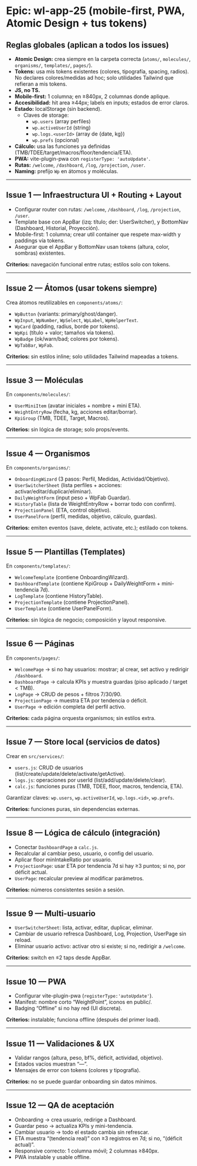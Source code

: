 
# Epic: wl-app-25 (mobile-first, PWA, Atomic Design + tus tokens)

## Reglas globales (aplican a todos los issues)
- **Atomic Design:** crea siempre en la carpeta correcta (`atoms/`, `molecules/`, `organisms/`, `templates/`, `pages/`).
- **Tokens:** usa mis tokens existentes (colores, tipografía, spacing, radios). No declares colores/medidas ad hoc; solo utilidades Tailwind que refieran a mis tokens.
- **JS, no TS.**
- **Mobile-first:** 1 columna; en ≥840px, 2 columnas donde aplique.
- **Accesibilidad:** hit area ≥44px; labels en inputs; estados de error claros.
- **Estado:** localStorage (sin backend).
    - Claves de storage:
        - `wp.users` (array perfiles)
        - `wp.activeUserId` (string)
        - `wp.logs.<userId>` (array de {date, kg})
        - `wp.prefs` (opcional)
- **Cálculo:** usa las funciones ya definidas (TMB/TDEE/target/macros/floor/tendencia/ETA).
- **PWA:** vite-plugin-pwa con `registerType: 'autoUpdate'`.
- **Rutas:** `/welcome`, `/dashboard`, `/log`, `/projection`, `/user`.
- **Naming:** prefijo `Wp` en átomos y moléculas.

---

## Issue 1 — Infraestructura UI + Routing + Layout
- Configurar router con rutas: `/welcome`, `/dashboard`, `/log`, `/projection`, `/user`.
- Template base con AppBar (izq: título; der: UserSwitcher), y BottomNav (Dashboard, Historial, Proyección).
- Mobile-first: 1 columna; crear util container que respete max-width y paddings vía tokens.
- Asegurar que el AppBar y BottomNav usan tokens (altura, color, sombras) existentes.

**Criterios:** navegación funcional entre rutas; estilos solo con tokens.

---

## Issue 2 — Átomos (usar tokens siempre)
Crea átomos reutilizables en `components/atoms/`:
- `WpButton` (variants: primary/ghost/danger).
- `WpInput`, `WpNumber`, `WpSelect`, `WpLabel`, `WpHelperText`.
- `WpCard` (padding, radius, borde por tokens).
- `WpKpi` (título + valor; tamaños vía tokens).
- `WpBadge` (ok/warn/bad; colores por tokens).
- `WpTabBar`, `WpFab`.

**Criterios:** sin estilos inline; solo utilidades Tailwind mapeadas a tokens.

---

## Issue 3 — Moléculas
En `components/molecules/`:
- `UserMiniItem` (avatar iniciales + nombre + mini ETA).
- `WeightEntryRow` (fecha, kg, acciones editar/borrar).
- `KpiGroup` (TMB, TDEE, Target, Macros).

**Criterios:** sin lógica de storage; solo props/events.

---

## Issue 4 — Organismos
En `components/organisms/`:
- `OnboardingWizard` (3 pasos: Perfil, Medidas, Actividad/Objetivo).
- `UserSwitcherSheet` (lista perfiles + acciones: activar/editar/duplicar/eliminar).
- `DailyWeightForm` (input peso + WpFab Guardar).
- `HistoryTable` (lista de WeightEntryRow + borrar todo con confirm).
- `ProjectionPanel` (ETA, control objetivo).
- `UserPanelForm` (perfil, medidas, objetivo, cálculo, guardas).

**Criterios:** emiten eventos (save, delete, activate, etc.); estilado con tokens.

---

## Issue 5 — Plantillas (Templates)
En `components/templates/`:
- `WelcomeTemplate` (contiene OnboardingWizard).
- `DashboardTemplate` (contiene KpiGroup + DailyWeightForm + mini-tendencia 7d).
- `LogTemplate` (contiene HistoryTable).
- `ProjectionTemplate` (contiene ProjectionPanel).
- `UserTemplate` (contiene UserPanelForm).

**Criterios:** sin lógica de negocio; composición y layout responsive.

---

## Issue 6 — Páginas
En `components/pages/`:
- `WelcomePage` → si no hay usuarios: mostrar; al crear, set activo y redirigir `/dashboard`.
- `DashboardPage` → calcula KPIs y muestra guardas (piso aplicado / target < TMB).
- `LogPage` → CRUD de pesos + filtros 7/30/90.
- `ProjectionPage` → muestra ETA por tendencia o déficit.
- `UserPage` → edición completa del perfil activo.

**Criterios:** cada página orquesta organismos; sin estilos extra.

---

## Issue 7 — Store local (servicios de datos)
Crear en `src/services/`:
- `users.js`: CRUD de usuarios (list/create/update/delete/activate/getActive).
- `logs.js`: operaciones por userId (list/add/update/delete/clear).
- `calc.js`: funciones puras (TMB, TDEE, floor, macros, tendencia, ETA).

Garantizar claves: `wp.users`, `wp.activeUserId`, `wp.logs.<id>`, `wp.prefs`.

**Criterios:** funciones puras, sin dependencias externas.

---

## Issue 8 — Lógica de cálculo (integración)
- Conectar `DashboardPage` a `calc.js`.
- Recalcular al cambiar peso, usuario, o config del usuario.
- Aplicar floor minIntakeRatio por usuario.
- `ProjectionPage`: usar ETA por tendencia 7d si hay ≥3 puntos; si no, por déficit actual.
- `UserPage`: recalcular preview al modificar parámetros.

**Criterios:** números consistentes sesión a sesión.

---

## Issue 9 — Multi-usuario
- `UserSwitcherSheet`: lista, activar, editar, duplicar, eliminar.
- Cambiar de usuario refresca Dashboard, Log, Projection, UserPage sin reload.
- Eliminar usuario activo: activar otro si existe; si no, redirigir a `/welcome`.

**Criterios:** switch en ≤2 taps desde AppBar.

---

## Issue 10 — PWA
- Configurar vite-plugin-pwa (`registerType:'autoUpdate'`).
- Manifest: nombre corto “WeightPoint”, íconos en public/.
- Badging “Offline” si no hay red (UI discreta).

**Criterios:** instalable; funciona offline (después del primer load).

---

## Issue 11 — Validaciones & UX
- Validar rangos (altura, peso, bf%, déficit, actividad, objetivo).
- Estados vacíos muestran “—”.
- Mensajes de error con tokens (colores y tipografía).

**Criterios:** no se puede guardar onboarding sin datos mínimos.

---

## Issue 12 — QA de aceptación
- Onboarding → crea usuario, redirige a Dashboard.
- Guardar peso → actualiza KPIs y mini-tendencia.
- Cambiar usuario → todo el estado cambia sin refrescar.
- ETA muestra “(tendencia real)” con ≥3 registros en 7d; si no, “(déficit actual)”.
- Responsive correcto: 1 columna móvil; 2 columnas ≥840px.
- PWA instalable y usable offline.
